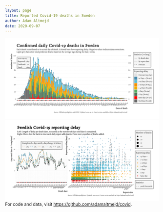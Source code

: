 ```yaml
---
layout: page
title: Reported Covid-19 deaths in Sweden
author: Adam Altmejd
date: 2020-09-07
---
```


![Graph of Swedish Covid-19 deaths with reporting delay.](deaths_lag_sweden_2020-09-07.png "Swedish Covid-19 deaths.")
![Graph of Swedish Covid-19 reporting delay in daily deaths.](lag_trend_sweden_2020-09-07.png "Trend in Swedish Covid-19 mortality reporting delay.")
For code and data, visit <https://github.com/adamaltmejd/covid>.
